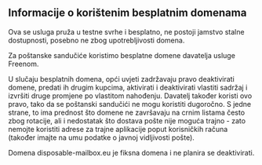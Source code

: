 ## Informacije o korištenim besplatnim domenama

Ova se usluga pruža u testne svrhe i besplatno, ne postoji jamstvo stalne dostupnosti, posebno ne zbog upotrebljivosti domena.

Za poštanske sandučiće koristimo besplatne domene davatelja usluge Freenom.

U slučaju besplatnih domena, opći uvjeti zadržavaju pravo deaktivirati domene, predati ih drugim kupcima, aktivirati i deaktivirati vlastiti sadržaj i izvršiti druge promjene po vlastitom nahođenju.
Davatelj također koristi ovo pravo, tako da se poštanski sandučići ne mogu koristiti dugoročno.
S jedne strane, to ima prednost što domene ne završavaju na crnim listama često zbog rotacije, ali i nedostatak što dostava pošte nije moguća trajno - zato nemojte koristiti adrese za trajne aplikacije poput korisničkih računa (također imajte na umu podatke o javnoj vidljivosti pošte).




Domena disposable-mailbox.eu je fiksna domena i ne planira se deaktivirati.
